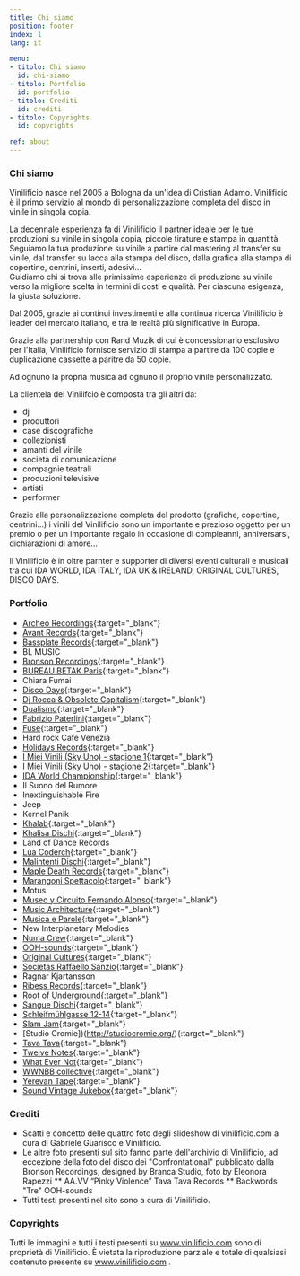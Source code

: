 ```yaml
---
title: Chi siamo
position: footer
index: 1
lang: it

menu:
- titolo: Chi siamo
  id: chi-siamo
- titolo: Portfolio
  id: portfolio
- titolo: Crediti
  id: crediti
- titolo: Copyrights
  id: copyrights

ref: about
---
```


### Chi siamo

Vinilificio nasce nel 2005 a Bologna da un'idea di Cristian Adamo. Vinilificio è il primo servizio al mondo di personalizzazione completa del disco in vinile in singola copia.

La decennale esperienza fa di Vinilificio il partner ideale per le tue produzioni su vinile in singola copia, piccole tirature e stampa in quantità. Seguiamo la tua produzione su vinile a partire dal mastering al transfer su vinile, dal transfer su lacca alla stampa del disco, dalla grafica alla stampa di copertine, centrini, inserti, adesivi...  
Guidiamo chi si trova alle primissime esperienze di produzione su vinile verso la migliore scelta in termini di costi e qualità. Per ciascuna esigenza, la giusta soluzione.

Dal 2005, grazie ai continui investimenti e alla continua ricerca Vinilificio è leader del mercato italiano, e tra le realtà più significative in Europa.

Grazie alla partnership con Rand Muzik di cui è concessionario esclusivo per l'Italia, Vinilificio fornisce servizio di stampa a partire da 100 copie e duplicazione cassette a paritre da 50 copie.

Ad ognuno la propria musica ad ognuno il proprio vinile personalizzato.

La clientela del Vinilifcio è composta tra gli altri da:

* dj
* produttori
* case discografiche
* collezionisti
* amanti del vinile
* società di comunicazione
* compagnie teatrali
* produzioni televisive
* artisti
* performer

Grazie alla personalizzazione completa del prodotto (grafiche, copertine, centrini…) i vinili del Vinilificio sono un importante e prezioso oggetto per un premio o per un importante regalo in occasione di compleanni, anniversarsi, dichiarazioni di amore…

Il Vinilificio è in oltre parnter e supporter di diversi eventi culturali e musicali tra cui IDA WORLD, IDA ITALY, IDA UK & IRELAND, ORIGINAL CULTURES, DISCO DAYS.

### Portfolio
* [Archeo Recordings](https://www.archeo-recordings.com/){:target="_blank"}
* [Avant Records](http://www.avantrecords.com/){:target="_blank"}
* [Bassplate Records](http://www.bassplaterecords.net/){:target="_blank"}
* BL MUSIC
* [Bronson Recordings](http://bronsonrecordings.com/){:target="_blank"}
* [BUREAU BETAK Paris](http://www.bureaubetak.com/){:target="_blank"}
* Chiara Fumai
* [Disco Days](http://www.discodays.it/){:target="_blank"}
* [Dj Rocca &  Obsolete Capitalism](https://obsoletecapitalismsoundsystem.bandcamp.com){:target="_blank"}
* [Dualismo](http://dualismosound.bigcartel.com/){:target="_blank"}
* [Fabrizio Paterlini](http://www.fabriziopaterlini.com/){:target="_blank"}
* [Fuse](http://fuseworks.it/){:target="_blank"}
* Hard rock Cafe Venezia
* [Holidays Records](http://www.holidaysrecords.it/){:target="_blank"}
* [I Miei Vinili (Sky Uno) - stagione 1](https://skygo.sky.it/ondemand/canali/sky-uno/i-miei-vinili-stag.1/73419.shtml){:target="_blank"}
* [I Miei Vinili (Sky Uno) - stagione 2](https://skygo.sky.it/ondemand/dettaglio/i-miei-vinili-s2/89495.shtml){:target="_blank"}
* [IDA World Championship](http://www.idaworld.org/){:target="_blank"}
* Il Suono del Rumore
* Inextinguishable Fire
* Jeep
* Kernel Panik
* [Khalab](https://www.facebook.com/djkhalab/){:target="_blank"}
* [Khalisa Dischi](https://www.facebook.com/KhalisaDischi/){:target="_blank"}
* Land of Dance Records
* [Lúa Coderch](http://luacoderch.com/){:target="_blank"}
* [Malintenti Dischi](http://www.malintenti.it/){:target="_blank"}
* [Maple Death Records](http://www.mapledeathrecords.com/){:target="_blank"}
* [Marangoni Spettacolo](http://www.marangonispettacolo.it/){:target="_blank"}
* Motus
* [Museo y Circuito Fernando Alonso](http://www.fernandoalonso.com/museo/){:target="_blank"}
* [Music Architecture](http://www.musicarchitecture.com/){:target="_blank"}
* [Musica e Parole](https://www.musicaeparole.com/){:target="_blank"}
* New Interplanetary Melodies
* [Numa Crew](http://www.numacrew.com/){:target="_blank"}
* [OOH-sounds](http://www.ooh-sounds.com/){:target="_blank"}
* [Original Cultures](https://originalcultures.bandcamp.com/){:target="_blank"}
* [Societas Raffaello Sanzio](http://www.societas.es/){:target="_blank"}
* Ragnar Kjartansson
* [Ribess Records](http://www.ribessrecords.it/){:target="_blank"}
* [Root of Underground](https://rootsundergroundrecords.bandcamp.com/){:target="_blank"}
* [Sangue Dischi](https://sanguedischi.com/){:target="_blank"}
* [Schleifmühlgasse 12-14](http://12-14.org/){:target="_blank"}
* [Slam Jam](https://www.slamjamsocialism.com){:target="_blank"}
* [Studio Cromie])(http://studiocromie.org/){:target="_blank"}
* [Tava Tava](https://www.facebook.com/bestsoundcollection/){:target="_blank"}
* [Twelve Notes](http://www.twelve-notes.net/){:target="_blank"}
* [What Ever Not](https://whatevernotrecords.bandcamp.com/){:target="_blank"}
* [WWNBB collective](https://www.wwnbb.net/){:target="_blank"}
* [Yerevan Tape](https://yerevantapes.bandcamp.com/){:target="_blank"}
* [Sound Vintage Jukebox](https://soundvintagejukebox.wordpress.com/){:target="_blank"}

### Crediti
* Scatti e concetto delle quattro foto degli slideshow di vinilificio.com a cura di Gabriele Guarisco e Vinilificio.
* Le altre foto presenti sul sito fanno parte dell'archivio di Vinilificio, ad eccezione della foto del disco dei "Confrontational" pubblicato dalla Bronson Recordings, designed by Branca Studio, foto by Eleonora Rapezzi ** AA.VV “Pinky Violence” Tava Tava Records ** Backwords "Tre" OOH-sounds
* Tutti testi presenti nel sito sono a cura di Vinilificio.

### Copyrights
Tutti le immagini e tutti i testi presenti su www.vinilificio.com sono di proprietà di Vinilificio. È vietata la riproduzione parziale e totale di qualsiasi contenuto presente su www.vinilificio.com .
